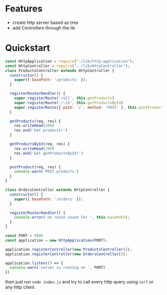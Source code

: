 # Features

- create http server based as tree
- add Controllers through the lib

# Quickstart

```js
const HttpApplication = require("./lib/http-application");
const HttpController = require("../lib/HttpController");
class ProductsController extends HttpController {
  constructor() {
    super({ basePath: '/products' });
  }

  registerRouterHandler() {
    super.registerRoute('/all', this.getProducts)
    super.registerRoute('/:id', this.getProductsById)
    super.registerRoute({ path: '/', method: 'POST' }, this.postProduct)
  }

  getProducts(req, res) {
    res.writeHead(200)
    res.end('Get products!')
  }

  getProductsById(req, res) {
    res.writeHead(200)
    res.end('Get getProductsById!')
  }

  postProduct(req, res) {
    console.warn('POST products')
  }
}

class OrdersController extends HttpController {
  constructor() {
    super({ basePath: '/orders' });
  }

  registerRouterHandler() {
    console.error('no route saved for ', this.basePath);
  }
}

const PORT = 9000
const application = new HttpApplication(PORT);

application.registerController(new ProductsController());
application.registerController(new OrdersController());

application.listen(() => {
  console.warn('server is running on ', PORT)
})
```

then just run `node index.js` and try to call every http query using `curl` or any http client.

